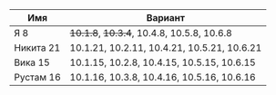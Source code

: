 | Имя       | Вариант                                        |
|-----------|------------------------------------------------|
| Я 8       | ~~10.1.8~~, ~~10.3.4~~, 10.4.8, 10.5.8, 10.6.8 |
| Никита 21 | 10.1.21, 10.2.11, 10.4.21, 10.5.21, 10.6.21    |
| Вика 15   | 10.1.15, 10.2.8, 10.4.15, 10.5.15, 10.6.15     |
| Рустам 16 | 10.1.16, 10.3.8, 10.4.16, 10.5.16, 10.6.16     |